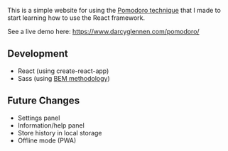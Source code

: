 This is a simple website for using the [Pomodoro technique](https://en.wikipedia.org/wiki/Pomodoro_Technique) that I made to start learning how to use the React framework.

See a live demo here: https://www.darcyglennen.com/pomodoro/

## Development
- React (using create-react-app)
- Sass (using [BEM methodology](https://csswizardry.com/2015/03/more-transparent-ui-code-with-namespaces/))

## Future Changes
- Settings panel
- Information/help panel
- Store history in local storage
- Offline mode (PWA)

